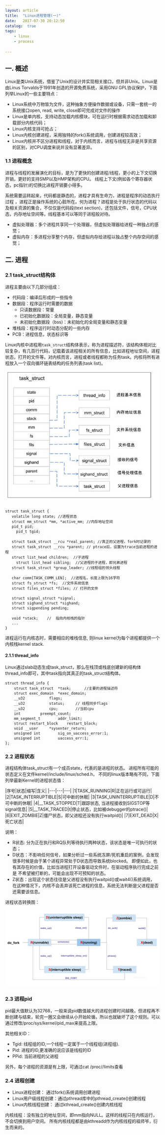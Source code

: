 ```yaml
---
layout: article
title:  "Linux进程管理(一)"
date:   2017-07-30 20:12:50
catalog:  true
tags:
    - linux
    - process

---
```


## 一. 概述

Linux是类Unix系统，借鉴了Unix的设计并实现相关接口，但并非Unix。Linux是由Linus Torvalds于1991年创造的开源免费系统，采用GNU GPL协议保护，下面列举Linux的一些主要特点：

- Linux系统中万物皆为文件，这种抽象方便操作数据或设备，只需一套统一的系统接口open, read, write, close即可完成对文件的操作
- Linux是单内核，支持动态加载内核模块，可在运行时根据需求动态加载和卸载部分内核代码；
- Linux内核支持可抢占；
- Linux内核创建进程，采用独特的fork()系统调用，创建进程较高效；
- Linux内核并不区分进程和线程，对于内核而言，进程与线程无非是共享资源的区别，对CPU调度来说并没有显著差异。

### 1.1 进程概念

进程与线程的发展演化的目标，是为了更快的创建进程/线程，更小的上下文切换开销，更好的支持SMP以及HMP架构的CPU。
线程上下文(例如各个寄存器状态，pc指针)的切换比进程开销要小得多。

系统需要运转起来，代码都是静态的，进程才具有生命力，进程是程序的动态执行过程
，进程正是操作系统的心脏所在。何为进程？进程是处于执行状态的代码以及相关资源的集合，不仅仅是代码段(text section)，还包括文件，信号，CPU状态，内存地址空间等。线程基本可以等同于进程般对待。

- 虚拟处理器：多个进程共享同一个处理器，但虚拟处理器给进程一种独占的感觉；
- 虚拟内存：多进程分享整个内存，但虚拟内存给进程以独占整个内存空间的感觉；

## 二. 进程

### 2.1 task_struct结构体

进程主要由以下几部分组成：

- 代码段：编译后形成的一些指令
- 数据段：程序运行时需要的数据
  - 只读数据段：常量
  - 已初始化数据段：全局变量，静态变量
  - 未初始化数据段（bss)：未初始化的全局变量和静态变量
- 堆栈段：程序运行时动态分配的一些内存
- PCB：进程信息，状态标识等

Linux内核中进程用`task_struct`结构体表示，称为进程描述符，该结构体相对比较复杂，有几百行代码，记载着该进程相关的所有信息，比如进程地址空间，进程状态，打开的文件等。对内核而言，进程或者线程都称为任务task。内核将所有进程放入一个双向循环链表结构的任务列表(task list)。

![task_struct](../images/linux/process/task_struct.jpg)

    struct task_struct {
       volatile long state; //进程状态
       struct mm_struct *mm, *active_mm; //内存地址空间
       pid_t pid;
	     pid_t tgid;

       struct task_struct __rcu *real_parent; //真正的父进程，fork时记录的
       struct task_struct __rcu *parent; // ptrace后，设置为trace当前进程的进程
       struct list_head children;  //子进程
	     struct list_head sibling;	//父进程的子进程，即兄弟进程
       struct task_struct *group_leader; //线程组的领头线程

       char comm[TASK_COMM_LEN];  //进程名，长度上限为16字符
       struct fs_struct *fs;  //文件系统信息
       struct files_struct *files; // 打开的文件

       struct signal_struct *signal;
       struct sighand_struct *sighand;
       struct sigpending pending;
       
       void *stack;    //  指向内核栈的指针
       ...
    }    
    
进程运行在内核态时，需要相应的堆栈信息, 则linux kernel为每个进程都提供一个内核栈kernel stack.

#### 2.1.1 thread_info

Linux通过slab动态生成task_struct，那么在栈顶或栈底创建新的结构体thread_info即可，其中task指向其真正的task_struct结构体。

    struct thread_info {
    	struct task_struct	*task;		//主要的进程描述符
    	struct exec_domain	*exec_domain;
    	__u32			flags;		
    	__u32			status;		// 线程同步flags
    	__u32			cpu;		//当前cpu
    	int			preempt_count;
    	mm_segment_t		addr_limit;
    	struct restart_block    restart_block;
    	void __user		*sysenter_return;
    	unsigned int		sig_on_uaccess_error:1;
    	unsigned int		uaccess_err:1;
    };

    
### 2.2 进程状态

进程结构体task_struct有一个成员state，代表的是进程的状态。
进程所有可能的状态定义在文件kernel/include/linux/sched.h，
不同的linux版本略有不同，下面列举最新Kernel的进程状态值：


|序号|状态|缩写|含义|
|---|---|---|
|1|TASK_RUNNING|R|正在运行或可运行|
|2|TASK_INTERRUPTIBLE|S|可中断的休眠|
|3|TASK_UNINTERRUPTIBLE|D|不可中断的休眠|
|4|__TASK_STOPPED|T|跟踪状态, 当进程接收到SIGSTOP等signal信息|
|5|__TASK_TRACED|t|停止状态，比如被debugger的ptrace()|
|6|EXIT_ZOMBIE|Z|僵尸状态，即父进程还没有执行waitpid()|
|7|EXIT_DEAD|X|死亡状态|

说明：

- R状态: 分为正在执行和RQ队列等待执行两种状态，该状态是唯一可执行的状态；
- D状态：不影响任何信号，如果分析过一些系统冻屏/死机重启的案例，会发现很多时候是由于某个进程异常处于D状态而导致系统blocked。
即便如此，也有其存在的价值，比如当进程打开设备驱动文件时，在驱动程序执行完成之前是
不希望被打断的，可能会出现不可预知的状态。
- Z状态：出现这个状态往往是父进程没有执行waitpid()或wait4()系统调用，
在这种情况下，内核不会丢弃该死亡进程的信息，系统无法判断是父进程是否还需要该信息。

进程状态转换图：

![process_schedule](../images/linux/process/process_schedule.jpg)

### 2.3 进程pid

pid最大值默认为32768，一般来说pid数值越大的进程创建时间越晚，但进程再不断创建与结束，轮完一圈又会继续从小开始轮循，所以也就破坏了这个规则。可以通过修改/proc/sys/kernel/pid_max来提高上限。

其他相关ID：

- Tgid: 线程组的ID,一个线程一定属于一个线程组(进程组).
- Pid: 进程的ID,更准确的说应该是线程的ID
- PPid: 当前进程的父进程


另外，每个进程的资源是有上限，可通过cat /proc/<pid>/limits查看


###  2.4 进程创建

- Linux进程创建： 通过fork()系统调用创建进程
- Linux用户级线程创建：通过pthread库中的pthread_create()创建线程
- Linux内核线程创建： 通过kthread_create()创建内核线程

内核线程：没有独立的地址空间，即mm指向NULL。这样的线程只在内核运行，不会切换到用户空间。
所有内核线程都是由kthreadd作为内核线程的祖师爷，衍生而来的。
